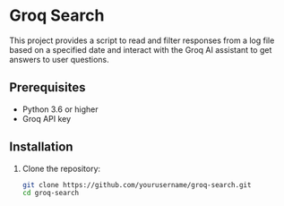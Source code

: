 # Groq Search

This project provides a script to read and filter responses from a log file based on a specified date and interact with the Groq AI assistant to get answers to user questions.

## Prerequisites

- Python 3.6 or higher
- Groq API key

## Installation

1. Clone the repository:
   ```sh
   git clone https://github.com/yourusername/groq-search.git
   cd groq-search
